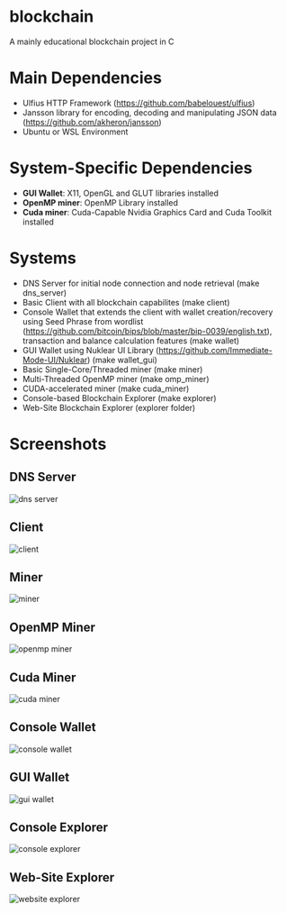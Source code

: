 # blockchain
A mainly educational blockchain project in C

# Main Dependencies
- Ulfius HTTP Framework (https://github.com/babelouest/ulfius)
- Jansson library for encoding, decoding and manipulating JSON data (https://github.com/akheron/jansson)
- Ubuntu or WSL Environment

# System-Specific Dependencies
- **GUI Wallet**: X11, OpenGL and GLUT libraries installed
- **OpenMP miner**: OpenMP Library installed
- **Cuda miner**: Cuda-Capable Nvidia Graphics Card and Cuda Toolkit installed

# Systems
- DNS Server for initial node connection and node retrieval (make dns_server)
- Basic Client with all blockchain capabilites (make client)
- Console Wallet that extends the client with wallet creation/recovery using Seed Phrase from wordlist (https://github.com/bitcoin/bips/blob/master/bip-0039/english.txt),   transaction and balance calculation features (make wallet)
- GUI Wallet using Nuklear UI Library (https://github.com/Immediate-Mode-UI/Nuklear) (make wallet_gui)
- Basic Single-Core/Threaded miner (make miner)
- Multi-Threaded OpenMP miner (make omp_miner)
- CUDA-accelerated miner (make cuda_miner)
- Console-based Blockchain Explorer (make explorer)
- Web-Site Blockchain Explorer (explorer folder)

# Screenshots

## DNS Server
![dns server](https://i.ibb.co/GQYzpcZ/dns-server.png)

## Client
![client](https://i.ibb.co/86mprwJ/client.png)

## Miner
![miner](https://i.ibb.co/MRnB8Bk/miner.png)

## OpenMP Miner
![openmp miner](https://i.ibb.co/4JppYrR/omp-miner.png)

## Cuda Miner
![cuda miner](https://i.ibb.co/BstZNqy/cuda-miner.png)

## Console Wallet
![console wallet](https://i.ibb.co/ZzX5JXp/wallet.gif)

## GUI Wallet
![gui wallet](https://i.ibb.co/0jH8NKF/wallet-gui.gif)

## Console Explorer
![console explorer](https://i.ibb.co/59VRgVD/explorer-console.gif)

## Web-Site Explorer
![website explorer](https://i.ibb.co/SmQ2yz9/explorer-web.gif)

